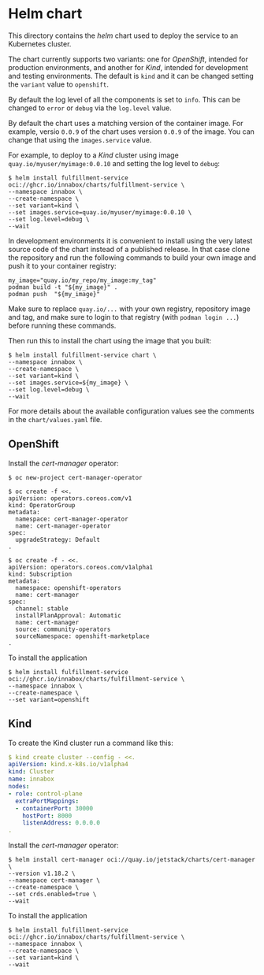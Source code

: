 # Helm chart

This directory contains the _helm_ chart used to deploy the service to an Kubernetes cluster.

The chart currently supports two variants: one for _OpenShift_, intended for production environments, and another
for _Kind_, intended for development and testing environments. The default is `kind` and it can be changed setting
the `variant` value to `openshift`.

By default the log level of all the components is set to `info`. This can be changed to `error` or `debug` via
the `log.level` value.

By default the chart uses a matching version of the container image. For example, versio `0.0.9` of the chart uses
version `0.0.9` of the image. You can change that using the `images.service` value.

For example, to deploy to a _Kind_ cluster using image `quay.io/myuser/myimage:0.0.10` and setting the log level
to `debug`:

```shell
$ helm install fulfillment-service oci://ghcr.io/innabox/charts/fulfillment-service \
--namespace innabox \
--create-namespace \
--set variant=kind \
--set images.service=quay.io/myuser/myimage:0.0.10 \
--set log.level=debug \
--wait
```

In development environments it is convenient to install using the very latest source code of the chart instead
of a published release. In that case clone the repository and run the following commands to build your own
image and push it to your container registry:

```shell
my_image="quay.io/my_repo/my_image:my_tag"
podman build -t "${my_image}" .
podman push  "${my_image}"
```

Make sure to replace `quay.io/...` with your own registry, repository image and tag, and make sure to login to that
registry (with `podman login ...`) before running these commands.

Then run this to install the chart using the image that you built:

```shell
$ helm install fulfillment-service chart \
--namespace innabox \
--create-namespace \
--set variant=kind \
--set images.service=${my_image} \
--set log.level=debug \
--wait
```

For more details about the available configuration values see the comments in the `chart/values.yaml` file.

## OpenShift

Install the _cert-manager_ operator:

```shell
$ oc new-project cert-manager-operator

$ oc create -f <<.
apiVersion: operators.coreos.com/v1
kind: OperatorGroup
metadata:
  namespace: cert-manager-operator
  name: cert-manager-operator
spec:
  upgradeStrategy: Default
.

$ oc create -f - <<.
apiVersion: operators.coreos.com/v1alpha1
kind: Subscription
metadata:
  namespace: openshift-operators
  name: cert-manager
spec:
  channel: stable
  installPlanApproval: Automatic
  name: cert-manager
  source: community-operators
  sourceNamespace: openshift-marketplace
.
```

To install the application

```shell
$ helm install fulfillment-service oci://ghcr.io/innabox/charts/fulfillment-service \
--namespace innabox \
--create-namespace \
--set variant=openshift
```

## Kind

To create the Kind cluster run a command like this:

```yaml
$ kind create cluster --config - <<.
apiVersion: kind.x-k8s.io/v1alpha4
kind: Cluster
name: innabox
nodes:
- role: control-plane
  extraPortMappings:
  - containerPort: 30000
    hostPort: 8000
    listenAddress: 0.0.0.0
.
```

Install the _cert-manager_ operator:

```shell
$ helm install cert-manager oci://quay.io/jetstack/charts/cert-manager \
--version v1.18.2 \
--namespace cert-manager \
--create-namespace \
--set crds.enabled=true \
--wait
```

To install the application

```shell
$ helm install fulfillment-service oci://ghcr.io/innabox/charts/fulfillment-service \
--namespace innabox \
--create-namespace \
--set variant=kind \
--wait
```
